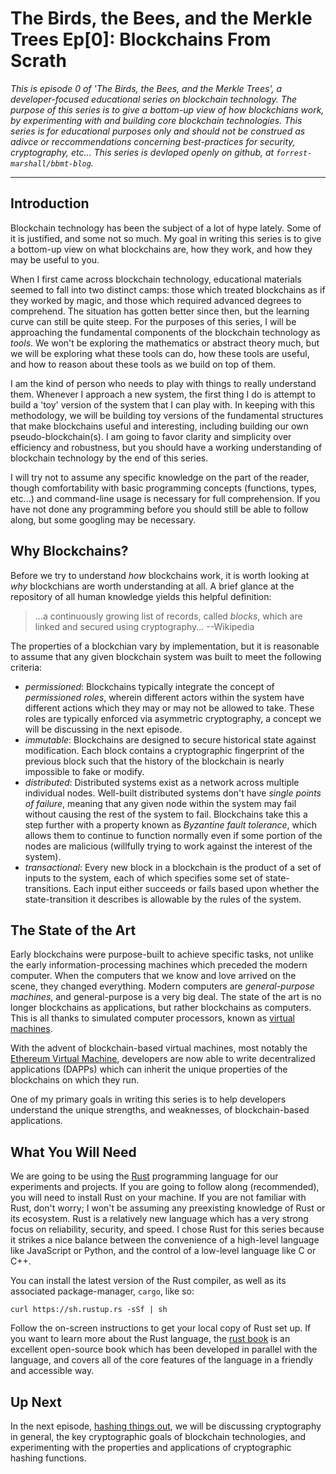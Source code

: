 # The Birds, the Bees, and the Merkle Trees Ep[0]: Blockchains From Scrath

*This is episode 0 of 'The Birds, the Bees, and the Merkle Trees',
a developer-focused educational series on blockchain technology.
The purpose of this series is to give a bottom-up view of how blockchians
work, by experimenting with and building core blockchain technologies.
This series is for educational purposes only and should not be construed
as adivce or reccommendations concerning best-practices for security,
cryptography, etc... This series is devloped openly on github,
at `forrest-marshall/bbmt-blog`.*

---

## Introduction

Blockchain technology has been the subject of a lot of hype lately.
Some of it is justified, and some not so much.  My goal in writing
this series is to give a bottom-up view on what blockchains are,
how they work, and how they may be useful to you.

When I first came across blockchain technology, educational materials seemed
to fall into two distinct camps: those which treated blockchains as if they
worked by magic, and those which required advanced degrees to comprehend.
The situation has gotten better since then, but the learning curve can still
be quite steep.  For the purposes of this series, I will be approaching the
fundamental components of the blockchain technology as *tools*.  We won't be
exploring the mathematics or abstract theory much, but we will be exploring
what these tools can do, how these tools are useful, and how to reason about
these tools as we build on top of them.

I am the kind of person who needs to play with things to really understand them.
Whenever I approach a new system, the first thing I do is attempt to
build a 'toy' version of the system that I can play with.  In keeping with this
methodology, we will be building toy versions of the fundamental structures
that make blockchains useful and interesting, including building our own
pseudo-blockchain(s).  I am going to favor clarity and simplicity over efficiency
and robustness, but you should have a working understanding of blockchain
technology by the end of this series.

I will try not to assume any specific knowledge on the part of the reader, though
comfortability with basic programming concepts (functions, types, etc...) and
command-line usage is necessary for full comprehension.  If you have not done
any programming before you should still be able to follow along, but some
googling may be necessary.


## Why Blockchains?

Before we try to understand *how* blockchains work, it is worth looking at *why* blockchians
are worth understanding at all.  A brief glance at the repository of all human knowledge
yields this helpful definition:

> ...a continuously growing list of records, called *blocks*, which are linked
> and secured using cryptography... --Wikipedia

The properties of a blockchian vary by implementation, but it is reasonable to assume that any given
blockchain system was built to meet the following criteria:

- *permissioned*:  Blockchains typically integrate the concept of *permissioned roles*,
  wherein different actors within the system have different actions which they may or
  may not be allowed to take.  These roles are typically enforced via asymmetric
  cryptography, a concept we will be discussing in the next episode.
- *immutable*:  Blockchains are designed to secure historical state against modification.
  Each block contains a cryptographic fingerprint of the previous block such that the
  history of the blockchain is nearly impossible to fake or modify.
- *distributed*:  Distributed systems exist as a network across multiple individual nodes.
  Well-built distributed systems don't have *single points of failure*, meaning that any
  given node within the system may fail without causing the rest of the system to fail.
  Blockchains take this a step  further with a property known as *Byzantine fault tolerance*,
  which allows them to continue to function normally even if some portion of the nodes are
  malicious (willfully trying to work against the interest of the system).
- *transactional*:  Every new block in a blockchain is the product of a set of inputs to the system,
  each of which specifies some set of state-transitions.  Each input either succeeds or fails
  based upon whether the state-transition it describes is allowable by the rules of the system.


## The State of the Art

Early blockchains were purpose-built to achieve specific tasks, not unlike the early
information-processing machines which preceded the modern computer.  When the computers
that we know and love arrived on the scene, they changed everything.  Modern computers are
*general-purpose machines*, and general-purpose is a very big deal.  The state of the art
is no longer blockchains as applications, but rather blockchains as computers.  This is
all thanks to simulated computer processors, known as
[virtual machines](https://en.wikipedia.org/wiki/Virtual_machine).

With the advent of blockchain-based virtual machines, most notably the
[Ethereum Virtual Machine](https://en.wikipedia.org/wiki/Ethereum#Ethereum_Virtual_Machine),
developers are now able to write decentralized applications (DAPPs) which can inherit
the unique properties of the blockchains on which they run.  

One of my primary goals in writing this series is to help developers understand the
unique strengths, and weaknesses, of blockchain-based applications.


## What You Will Need

We are going to be using the [Rust](https://www.rust-lang.org) programming
language for our experiments and projects.  If you are going to follow
along (recommended), you will need to install Rust on your machine.
If you are not familiar with Rust, don't worry; I won't
be assuming any preexisting knowledge of Rust or its ecosystem.  Rust is a relatively new
language which has a very strong focus on reliability, security, and speed.  I chose
Rust for this series because it strikes a nice balance between the convenience of a
high-level language like JavaScript or Python, and the control of a low-level language
like C or C++.

You can install the latest version of the Rust compiler, as well as its associated
package-manager, `cargo`, like so:

```
curl https://sh.rustup.rs -sSf | sh
```

Follow the on-screen instructions to get your local copy of Rust set up.  If you want
to learn more about the Rust language, the [rust book](https://doc.rust-lang.org/book/second-edition/)
is an excellent open-source book which has been developed in parallel with the language,
and covers all of the core features of the language in a friendly and accessible way.


## Up Next

In the next episode, [hashing things out](./episode-1.md), we will be discussing cryptography
in general, the key cryptographic goals of blockchain technologies, and experimenting
with the properties and applications of cryptographic hashing functions.
